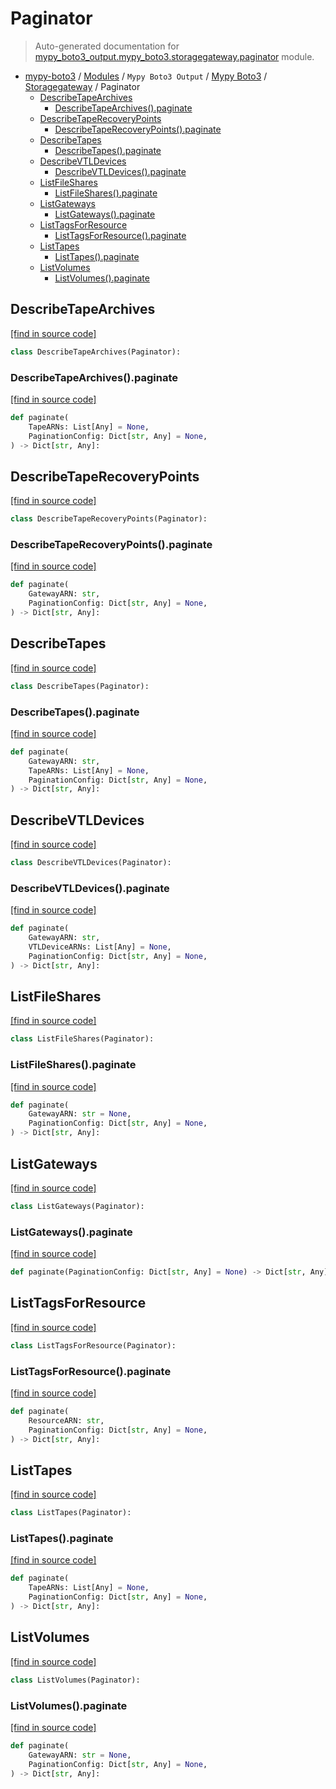 # Paginator

> Auto-generated documentation for [mypy_boto3_output.mypy_boto3.storagegateway.paginator](https://github.com/vemel/mypy_boto3/blob/master/mypy_boto3_output/mypy_boto3/storagegateway/paginator.py) module.

- [mypy-boto3](../../../README.md#mypy_boto3) / [Modules](../../../MODULES.md#mypy-boto3-modules) / `Mypy Boto3 Output` / [Mypy Boto3](../index.md#mypy-boto3) / [Storagegateway](index.md#storagegateway) / Paginator
    - [DescribeTapeArchives](#describetapearchives)
        - [DescribeTapeArchives().paginate](#describetapearchivespaginate)
    - [DescribeTapeRecoveryPoints](#describetaperecoverypoints)
        - [DescribeTapeRecoveryPoints().paginate](#describetaperecoverypointspaginate)
    - [DescribeTapes](#describetapes)
        - [DescribeTapes().paginate](#describetapespaginate)
    - [DescribeVTLDevices](#describevtldevices)
        - [DescribeVTLDevices().paginate](#describevtldevicespaginate)
    - [ListFileShares](#listfileshares)
        - [ListFileShares().paginate](#listfilesharespaginate)
    - [ListGateways](#listgateways)
        - [ListGateways().paginate](#listgatewayspaginate)
    - [ListTagsForResource](#listtagsforresource)
        - [ListTagsForResource().paginate](#listtagsforresourcepaginate)
    - [ListTapes](#listtapes)
        - [ListTapes().paginate](#listtapespaginate)
    - [ListVolumes](#listvolumes)
        - [ListVolumes().paginate](#listvolumespaginate)

## DescribeTapeArchives

[[find in source code]](https://github.com/vemel/mypy_boto3/blob/master/mypy_boto3_output/mypy_boto3/storagegateway/paginator.py#L10)

```python
class DescribeTapeArchives(Paginator):
```

### DescribeTapeArchives().paginate

[[find in source code]](https://github.com/vemel/mypy_boto3/blob/master/mypy_boto3_output/mypy_boto3/storagegateway/paginator.py#L13)

```python
def paginate(
    TapeARNs: List[Any] = None,
    PaginationConfig: Dict[str, Any] = None,
) -> Dict[str, Any]:
```

## DescribeTapeRecoveryPoints

[[find in source code]](https://github.com/vemel/mypy_boto3/blob/master/mypy_boto3_output/mypy_boto3/storagegateway/paginator.py#L19)

```python
class DescribeTapeRecoveryPoints(Paginator):
```

### DescribeTapeRecoveryPoints().paginate

[[find in source code]](https://github.com/vemel/mypy_boto3/blob/master/mypy_boto3_output/mypy_boto3/storagegateway/paginator.py#L22)

```python
def paginate(
    GatewayARN: str,
    PaginationConfig: Dict[str, Any] = None,
) -> Dict[str, Any]:
```

## DescribeTapes

[[find in source code]](https://github.com/vemel/mypy_boto3/blob/master/mypy_boto3_output/mypy_boto3/storagegateway/paginator.py#L28)

```python
class DescribeTapes(Paginator):
```

### DescribeTapes().paginate

[[find in source code]](https://github.com/vemel/mypy_boto3/blob/master/mypy_boto3_output/mypy_boto3/storagegateway/paginator.py#L31)

```python
def paginate(
    GatewayARN: str,
    TapeARNs: List[Any] = None,
    PaginationConfig: Dict[str, Any] = None,
) -> Dict[str, Any]:
```

## DescribeVTLDevices

[[find in source code]](https://github.com/vemel/mypy_boto3/blob/master/mypy_boto3_output/mypy_boto3/storagegateway/paginator.py#L40)

```python
class DescribeVTLDevices(Paginator):
```

### DescribeVTLDevices().paginate

[[find in source code]](https://github.com/vemel/mypy_boto3/blob/master/mypy_boto3_output/mypy_boto3/storagegateway/paginator.py#L43)

```python
def paginate(
    GatewayARN: str,
    VTLDeviceARNs: List[Any] = None,
    PaginationConfig: Dict[str, Any] = None,
) -> Dict[str, Any]:
```

## ListFileShares

[[find in source code]](https://github.com/vemel/mypy_boto3/blob/master/mypy_boto3_output/mypy_boto3/storagegateway/paginator.py#L52)

```python
class ListFileShares(Paginator):
```

### ListFileShares().paginate

[[find in source code]](https://github.com/vemel/mypy_boto3/blob/master/mypy_boto3_output/mypy_boto3/storagegateway/paginator.py#L55)

```python
def paginate(
    GatewayARN: str = None,
    PaginationConfig: Dict[str, Any] = None,
) -> Dict[str, Any]:
```

## ListGateways

[[find in source code]](https://github.com/vemel/mypy_boto3/blob/master/mypy_boto3_output/mypy_boto3/storagegateway/paginator.py#L61)

```python
class ListGateways(Paginator):
```

### ListGateways().paginate

[[find in source code]](https://github.com/vemel/mypy_boto3/blob/master/mypy_boto3_output/mypy_boto3/storagegateway/paginator.py#L64)

```python
def paginate(PaginationConfig: Dict[str, Any] = None) -> Dict[str, Any]:
```

## ListTagsForResource

[[find in source code]](https://github.com/vemel/mypy_boto3/blob/master/mypy_boto3_output/mypy_boto3/storagegateway/paginator.py#L68)

```python
class ListTagsForResource(Paginator):
```

### ListTagsForResource().paginate

[[find in source code]](https://github.com/vemel/mypy_boto3/blob/master/mypy_boto3_output/mypy_boto3/storagegateway/paginator.py#L71)

```python
def paginate(
    ResourceARN: str,
    PaginationConfig: Dict[str, Any] = None,
) -> Dict[str, Any]:
```

## ListTapes

[[find in source code]](https://github.com/vemel/mypy_boto3/blob/master/mypy_boto3_output/mypy_boto3/storagegateway/paginator.py#L77)

```python
class ListTapes(Paginator):
```

### ListTapes().paginate

[[find in source code]](https://github.com/vemel/mypy_boto3/blob/master/mypy_boto3_output/mypy_boto3/storagegateway/paginator.py#L80)

```python
def paginate(
    TapeARNs: List[Any] = None,
    PaginationConfig: Dict[str, Any] = None,
) -> Dict[str, Any]:
```

## ListVolumes

[[find in source code]](https://github.com/vemel/mypy_boto3/blob/master/mypy_boto3_output/mypy_boto3/storagegateway/paginator.py#L86)

```python
class ListVolumes(Paginator):
```

### ListVolumes().paginate

[[find in source code]](https://github.com/vemel/mypy_boto3/blob/master/mypy_boto3_output/mypy_boto3/storagegateway/paginator.py#L89)

```python
def paginate(
    GatewayARN: str = None,
    PaginationConfig: Dict[str, Any] = None,
) -> Dict[str, Any]:
```
